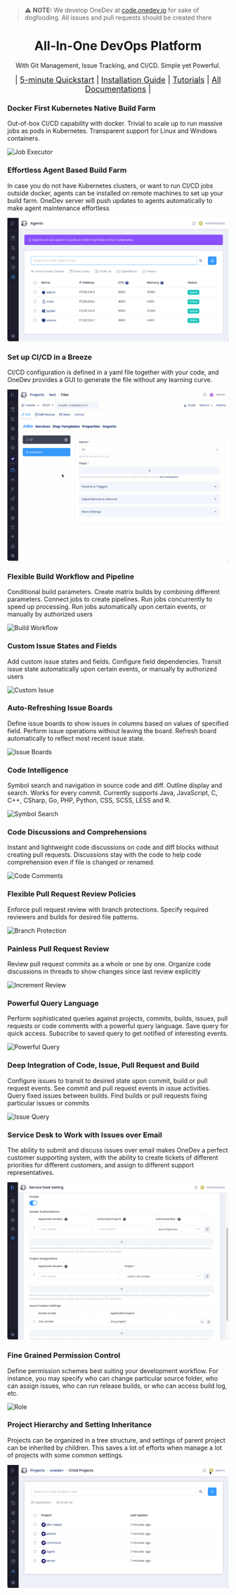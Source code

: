 > :warning: **NOTE:** We develop OneDev at <a href="https://code.onedev.io/projects/160">code.onedev.io</a> for sake of dogfooding. All issues and pull requests should be created there

<div align="center">
<h1>All-In-One DevOps Platform</h1>

With Git Management, Issue Tracking, and CI/CD. Simple yet Powerful.

<div style="font-size: 18px;">
| <a href="https://code.onedev.io/projects/162/blob/main/pages/quickstart.md">5-minute Quickstart</a> 
| <a href="https://code.onedev.io/projects/162/blob/main/pages/installation-guide.md">Installation Guide</a> 
| <a href="https://code.onedev.io/projects/162/blob/main/pages/tutorials.md">Tutorials</a>
| <a href="https://code.onedev.io/projects/162/blob">All Documentations</a> |
</div>

<p style="margin-bottom: 20px;">
</div>

### Docker First Kubernetes Native Build Farm

Out-of-box CI/CD capability with docker. Trivial to scale up to run massive jobs as pods in Kubernetes. Transparent support for Linux and Windows containers.

![Job Executor](doc/images/job-executor.png)

### Effortless Agent Based Build Farm

In case you do not have Kubernetes clusters, or want to run CI/CD jobs  outside docker, agents can be installed on remote machines to set up your build farm. OneDev server will push updates to agents automatically to make agent maintenance effortless

![agents.png](doc/images/agents.png)

### Set up CI/CD in a Breeze

CI/CD configuration is defined in a yaml file together with your code, and OneDev provides a GUI to generate the file without any learning curve.

![Cispec](doc/images/build-spec.gif)

### Flexible Build Workflow and Pipeline

Conditional build parameters. Create matrix builds by combining different parameters. Connect jobs to create pipelines. Run jobs concurrently to speed up processing. Run jobs automatically upon certain events, or manually by authorized users

![Build Workflow](doc/images/build-workflow.gif)

### Custom Issue States and Fields

Add custom issue states and fields. Configure field dependencies. Transit issue state automatically upon certain events, or manually by authorized users 

![Custom Issue](doc/images/custom-issue.gif)

### Auto-Refreshing Issue Boards

Define issue boards to show issues in columns based on values of specified field. Perform issue operations without leaving the board. Refresh board automatically to reflect most recent issue state.

![Issue Boards](doc/images/issue-boards.gif)

### Code Intelligence

Symbol search and navigation in source code and diff. Outline display and search. Works for every commit. Currently supports Java, JavaScript, C, C++, CSharp, Go, PHP, Python, CSS, SCSS, LESS and R. 

![Symbol Search](doc/images/symbol-search.gif)

### Code Discussions and Comprehensions

Instant and lightweight code discussions on code and diff blocks without creating pull requests. Discussions stay with the code to help code comprehension even if file is changed or renamed. 

![Code Comments](doc/images/code-comments.gif)

### Flexible Pull Request Review Policies

Enforce pull request review with branch protections. Specify required reviewers and builds for desired file patterns. 

![Branch Protection](doc/images/branch-protection.gif)

### Painless Pull Request Review

Review pull request commits as a whole or one by one. Organize code discussions in threads to show changes since last review explicitly

![Increment Review](doc/images/increment-review.gif)

### Powerful Query Language

Perform sophisticated queries against projects, commits, builds, issues, pull requests or code comments with a powerful query language. Save query for quick access. Subscribe to saved query to get notified of interesting events.

![Powerful Query](doc/images/powerful-query.gif)

### Deep Integration of Code, Issue, Pull Request and Build

Configure issues to transit to desired state upon commit, build or pull request events. See commit and pull request events in issue activities. Query fixed issues between builds. Find builds or pull requests fixing particular issues or commits

![Issue Query](doc/images/issue-code-build-integration.gif)

### Service Desk to Work with Issues over Email

The ability to submit and discuss issues over email makes OneDev a perfect customer supporting system, with the ability to create tickets of different priorities for different customers, and assign to different support representatives. 

![service-desk-setting.png](doc/images/service-desk-setting.png)

### Fine Grained Permission Control

Define permission schemes best suiting your development workflow. For instance, you may specify who can change particular source folder, who can assign issues, who can run release builds, or who can access build log, etc.

![Role](doc/images/role.png)

### Project Hierarchy and Setting Inheritance

Projects can be organized in a tree structure, and settings of parent project can be inherited by children. This saves a lot of efforts when manage a lot of projects with some common settings.

![Child Projects](doc/images/child-projects.png)